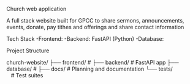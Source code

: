 Church web application

A full stack website built for GPCC to share sermons, announcements, events, 
donate, pay tithes and offerings and share contact information

Tech Stack
-Frontend: 
-Backend: FastAPI (Python)
-Database: 

Project Structure


church-website/
├── frontend/    # 
├── backend/     # FastAPI app
├── database/    # 
├── docs/        # Planning and documentation
└── tests/       # Test suites
